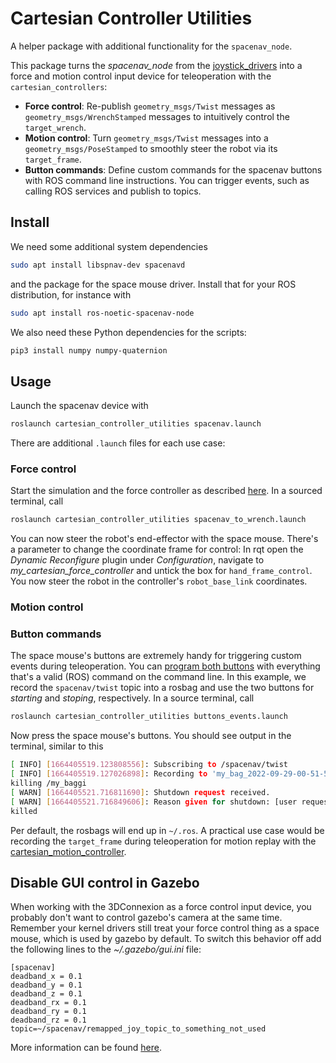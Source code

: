 # Cartesian Controller Utilities
A helper package with additional functionality for the `spacenav_node`.

This package turns the *spacenav_node* from the
[joystick_drivers](https://github.com/ros-drivers/joystick_drivers) into a
force and motion control input device for teleoperation with the `cartesian_controllers`:

- **Force control**: Re-publish `geometry_msgs/Twist` messages as `geometry_msgs/WrenchStamped` messages to intuitively control the `target_wrench`.
- **Motion control**: Turn `geometry_msgs/Twist` messages into a `geometry_msgs/PoseStamped` to smoothly steer the robot via its `target_frame`.
- **Button commands**: Define custom commands for the spacenav buttons with ROS command line instructions. You can trigger events, such as calling ROS services and publish to topics.

## Install
We need some additional system dependencies
```bash
sudo apt install libspnav-dev spacenavd
```
and the package for the space mouse driver. Install that for your ROS distribution, for instance with
```bash
sudo apt install ros-noetic-spacenav-node
```

We also need these Python dependencies for the scripts:
```bash
pip3 install numpy numpy-quaternion
```

## Usage
Launch the spacenav device with
```bash
roslaunch cartesian_controller_utilities spacenav.launch
```

There are additional `.launch` files for each use case:

### Force control
Start the simulation and the force controller as described [here](../cartesian_force_controller/README.md).
In a sourced terminal, call
```bash
roslaunch cartesian_controller_utilities spacenav_to_wrench.launch
```
You can now steer the robot's end-effector with the space mouse.
There's a parameter to change the coordinate frame for control: In rqt open the *Dynamic Reconfigure* plugin under *Configuration*,
navigate to *my_cartesian_force_controller* and untick the box for `hand_frame_control`. You now steer the robot in the controller's `robot_base_link` coordinates.


### Motion control


### Button commands
The space mouse's buttons are extremely handy for triggering custom events during teleoperation.
You can [program both buttons](etc/button_cmds.yaml) with everything that's a valid (ROS) command on the command line.
In this example, we record the `spacenav/twist` topic into a rosbag and use the two buttons for *starting* and *stoping*, respectively.
In a source terminal, call
```bash
roslaunch cartesian_controller_utilities buttons_events.launch
```
Now press the space mouse's buttons. You should see output in the terminal, similar to this
```bash
[ INFO] [1664405519.123808556]: Subscribing to /spacenav/twist
[ INFO] [1664405519.127026898]: Recording to 'my_bag_2022-09-29-00-51-59.bag'.
killing /my_baggi
[ WARN] [1664405521.716811690]: Shutdown request received.
[ WARN] [1664405521.716849606]: Reason given for shutdown: [user request]
killed
```
Per default, the rosbags will end up in `~/.ros`.
A practical use case would be recording the `target_frame` during teleoperation for motion replay with the [cartesian_motion_controller](../cartesian_motion_controller/README.md).


## Disable GUI control in Gazebo
When working with the 3DConnexion as a force control input device, you probably don't want to control gazebo's camera at the same time. Remember your kernel drivers still treat your force control thing as a space mouse, which is used by gazebo by default. To switch this behavior off add the following lines to the *~/.gazebo/gui.ini* file:
```
[spacenav]
deadband_x = 0.1
deadband_y = 0.1
deadband_z = 0.1
deadband_rx = 0.1
deadband_ry = 0.1
deadband_rz = 0.1
topic=~/spacenav/remapped_joy_topic_to_something_not_used
```
More information can be found [here](http://answers.gazebosim.org/question/14225/how-can-i-turn-off-the-space-navigators-control-of-the-camera/).
